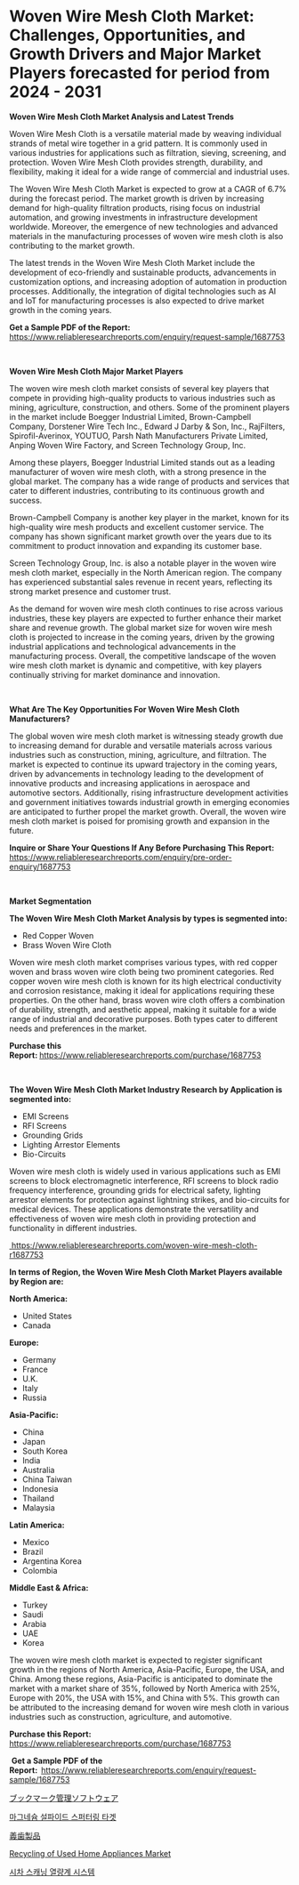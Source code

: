 <p><h1>Woven Wire Mesh Cloth Market: Challenges, Opportunities, and Growth Drivers and Major Market Players forecasted for period from 2024 - 2031</h1></p><p><strong>Woven Wire Mesh Cloth Market Analysis and Latest Trends</strong></p>
<p><p>Woven Wire Mesh Cloth is a versatile material made by weaving individual strands of metal wire together in a grid pattern. It is commonly used in various industries for applications such as filtration, sieving, screening, and protection. Woven Wire Mesh Cloth provides strength, durability, and flexibility, making it ideal for a wide range of commercial and industrial uses.</p><p>The Woven Wire Mesh Cloth Market is expected to grow at a CAGR of 6.7% during the forecast period. The market growth is driven by increasing demand for high-quality filtration products, rising focus on industrial automation, and growing investments in infrastructure development worldwide. Moreover, the emergence of new technologies and advanced materials in the manufacturing processes of woven wire mesh cloth is also contributing to the market growth.</p><p>The latest trends in the Woven Wire Mesh Cloth Market include the development of eco-friendly and sustainable products, advancements in customization options, and increasing adoption of automation in production processes. Additionally, the integration of digital technologies such as AI and IoT for manufacturing processes is also expected to drive market growth in the coming years.</p></p>
<p><strong>Get a Sample PDF of the Report:&nbsp;</strong> <a href="https://www.reliableresearchreports.com/enquiry/request-sample/1687753">https://www.reliableresearchreports.com/enquiry/request-sample/1687753</a></p>
<p>&nbsp;</p>
<p><strong>Woven Wire Mesh Cloth Major Market Players</strong></p>
<p><p>The woven wire mesh cloth market consists of several key players that compete in providing high-quality products to various industries such as mining, agriculture, construction, and others. Some of the prominent players in the market include Boegger Industrial Limited, Brown-Campbell Company, Dorstener Wire Tech Inc., Edward J Darby & Son, Inc., RajFilters, Spirofil-Averinox, YOUTUO, Parsh Nath Manufacturers Private Limited, Anping Woven Wire Factory, and Screen Technology Group, Inc.</p><p>Among these players, Boegger Industrial Limited stands out as a leading manufacturer of woven wire mesh cloth, with a strong presence in the global market. The company has a wide range of products and services that cater to different industries, contributing to its continuous growth and success.</p><p>Brown-Campbell Company is another key player in the market, known for its high-quality wire mesh products and excellent customer service. The company has shown significant market growth over the years due to its commitment to product innovation and expanding its customer base.</p><p>Screen Technology Group, Inc. is also a notable player in the woven wire mesh cloth market, especially in the North American region. The company has experienced substantial sales revenue in recent years, reflecting its strong market presence and customer trust.</p><p>As the demand for woven wire mesh cloth continues to rise across various industries, these key players are expected to further enhance their market share and revenue growth. The global market size for woven wire mesh cloth is projected to increase in the coming years, driven by the growing industrial applications and technological advancements in the manufacturing process. Overall, the competitive landscape of the woven wire mesh cloth market is dynamic and competitive, with key players continually striving for market dominance and innovation.</p></p>
<p>&nbsp;</p>
<p><strong>What Are The Key Opportunities For Woven Wire Mesh Cloth Manufacturers?</strong></p>
<p><p>The global woven wire mesh cloth market is witnessing steady growth due to increasing demand for durable and versatile materials across various industries such as construction, mining, agriculture, and filtration. The market is expected to continue its upward trajectory in the coming years, driven by advancements in technology leading to the development of innovative products and increasing applications in aerospace and automotive sectors. Additionally, rising infrastructure development activities and government initiatives towards industrial growth in emerging economies are anticipated to further propel the market growth. Overall, the woven wire mesh cloth market is poised for promising growth and expansion in the future.</p></p>
<p><strong>Inquire or Share Your Questions If Any Before Purchasing This Report:</strong> <a href="https://www.reliableresearchreports.com/enquiry/pre-order-enquiry/1687753">https://www.reliableresearchreports.com/enquiry/pre-order-enquiry/1687753</a></p>
<p>&nbsp;</p>
<p><strong>Market Segmentation</strong></p>
<p><strong>The Woven Wire Mesh Cloth Market Analysis by types is segmented into:</strong></p>
<p><ul><li>Red Copper Woven</li><li>Brass Woven Wire Cloth</li></ul></p>
<p><p>Woven wire mesh cloth market comprises various types, with red copper woven and brass woven wire cloth being two prominent categories. Red copper woven wire mesh cloth is known for its high electrical conductivity and corrosion resistance, making it ideal for applications requiring these properties. On the other hand, brass woven wire cloth offers a combination of durability, strength, and aesthetic appeal, making it suitable for a wide range of industrial and decorative purposes. Both types cater to different needs and preferences in the market.</p></p>
<p><strong>Purchase this Report:&nbsp;</strong><a href="https://www.reliableresearchreports.com/purchase/1687753">https://www.reliableresearchreports.com/purchase/1687753</a></p>
<p>&nbsp;</p>
<p><strong>The Woven Wire Mesh Cloth Market Industry Research by Application is segmented into:</strong></p>
<p><ul><li>EMI Screens</li><li>RFI Screens</li><li>Grounding Grids</li><li>Lighting Arrestor Elements</li><li>Bio-Circuits</li></ul></p>
<p><p>Woven wire mesh cloth is widely used in various applications such as EMI screens to block electromagnetic interference, RFI screens to block radio frequency interference, grounding grids for electrical safety, lighting arrestor elements for protection against lightning strikes, and bio-circuits for medical devices. These applications demonstrate the versatility and effectiveness of woven wire mesh cloth in providing protection and functionality in different industries.</p></p>
<p><a href="https://www.reliableresearchreports.com/woven-wire-mesh-cloth-r1687753">&nbsp;https://www.reliableresearchreports.com/woven-wire-mesh-cloth-r1687753</a></p>
<p><strong>In terms of Region, the Woven Wire Mesh Cloth Market Players available by Region are:</strong></p>
<p>
    <p> <strong> North America: </strong>
        <ul>
            <li>United States</li>
            <li>Canada</li>
        </ul>
        </p> 
    <p> <strong> Europe: </strong>
        <ul>
            <li>Germany</li>
            <li>France</li>
            <li>U.K.</li>
            <li>Italy</li>
            <li>Russia</li>
        </ul>
        </p> 
    <p> <strong> Asia-Pacific: </strong>
        <ul>
            <li>China</li>
            <li>Japan</li>
            <li>South Korea</li>
            <li>India</li>
            <li>Australia</li>
            <li>China Taiwan</li>
            <li>Indonesia</li>
            <li>Thailand</li>
            <li>Malaysia</li>
        </ul>
        </p> 
    <p> <strong> Latin America: </strong>
        <ul>
            <li>Mexico</li>
            <li>Brazil</li>
            <li>Argentina Korea</li>
            <li>Colombia</li>
        </ul>
        </p> 
    <p> <strong> Middle East & Africa: </strong>
        <ul>
            <li>Turkey</li>
            <li>Saudi</li>
            <li>Arabia</li>
            <li>UAE</li>
            <li>Korea</li>
        </ul>
    </p>
    </p>
<p><p>The woven wire mesh cloth market is expected to register significant growth in the regions of North America, Asia-Pacific, Europe, the USA, and China. Among these regions, Asia-Pacific is anticipated to dominate the market with a market share of 35%, followed by North America with 25%, Europe with 20%, the USA with 15%, and China with 5%. This growth can be attributed to the increasing demand for woven wire mesh cloth in various industries such as construction, agriculture, and automotive.</p></p>
<p><strong>Purchase this Report: </strong><a href="https://www.reliableresearchreports.com/purchase/1687753">https://www.reliableresearchreports.com/purchase/1687753</a></p>
<p>&nbsp;<strong>Get a Sample PDF of the Report:&nbsp;&nbsp;</strong><a href="https://www.reliableresearchreports.com/enquiry/request-sample/1687753">https://www.reliableresearchreports.com/enquiry/request-sample/1687753</a></p>
<p><strong></strong></p>
<p><p><a href="https://medium.com/@pedrogers56456/%E3%83%96%E3%83%83%E3%82%AF%E3%83%9E%E3%83%BC%E3%82%AF%E3%83%9E%E3%83%8D%E3%83%BC%E3%82%B8%E3%83%A3%E3%83%BC%E3%82%BD%E3%83%95%E3%83%88%E3%82%A6%E3%82%A7%E3%82%A2%E5%B8%82%E5%A0%B4%E3%81%AE%E6%B4%9E%E5%AF%9F-%E5%B8%82%E5%A0%B4%E5%8B%95%E5%90%91-%E6%88%90%E9%95%B7-2024%E5%B9%B4%E3%81%8B%E3%82%892031%E5%B9%B4%E3%81%BE%E3%81%A7%E3%81%AE%E4%BA%88%E6%B8%AC-7fefccb5742a">ブックマーク管理ソフトウェア</a></p><p><a href="https://medium.com/@minimini78678/%EB%A7%88%EA%B7%B8%EB%84%A4%EC%8A%98-%ED%99%A9%ED%99%94%EB%AC%BC-%EB%BF%9C%EA%B8%B0-%ED%83%80%EA%B2%9F-%EC%8B%9C%EC%9E%A5-%EB%B3%B4%EA%B3%A0%EC%84%9C%EB%8A%94-%EC%9D%B4-%EC%8B%9C%EC%9E%A5%EC%9D%98-%EC%B5%9C%EC%8B%A0-%ED%8A%B8%EB%A0%8C%EB%93%9C%EC%99%80-%EC%84%B1%EC%9E%A5-%EA%B8%B0%ED%9A%8C%EB%A5%BC-%EB%B0%9D%ED%98%80-%EC%A4%8D%EB%8B%88%EB%8B%A4-daa1581d65c4">마그네슘 설파이드 스퍼터링 타겟</a></p><p><a href="https://medium.com/@cielostamm/%E5%85%A5%E3%82%8C%E6%AD%AF%E8%A3%BD%E5%93%81%E5%B8%82%E5%A0%B4%E3%81%AE%E5%B1%95%E6%9C%9B-%E6%A5%AD%E7%95%8C%E6%A6%82%E8%A6%81%E3%81%A8%E4%BA%88%E6%B8%AC-2024%E5%B9%B4%E3%81%8B%E3%82%892031%E5%B9%B4-583a7a6c02bd">義歯製品</a></p><p><a href="https://github.com/sofayahoo2023/Market-Research-Report-List-5/blob/main/recycling-of-used-home-appliances-market.md">Recycling of Used Home Appliances Market</a></p><p><a href="https://medium.com/@frankfurter67567/%EC%97%B4%EB%B6%84%EC%84%9D-%EC%97%B4%EC%97%AD%ED%95%99-%EC%8B%9C%EC%8A%A4%ED%85%9C-%EC%8B%9C%EC%9E%A5%EC%9D%84-%EB%B6%84%EC%84%9D%ED%95%98%EA%B3%A0-%EC%9E%88%EC%8A%B5%EB%8B%88%EB%8B%A4-%EA%B8%80%EB%A1%9C%EB%B2%8C-%EC%82%B0%EC%97%85-%EC%A0%84%EB%A7%9D-%EB%B0%8F-%EC%98%88%EC%B8%A1-2024%EB%85%84%EB%B6%80%ED%84%B0-2031%EB%85%84%EA%B9%8C%EC%A7%80-40767fe70ecf">시차 스캐닝 열량계 시스템</a></p></p>